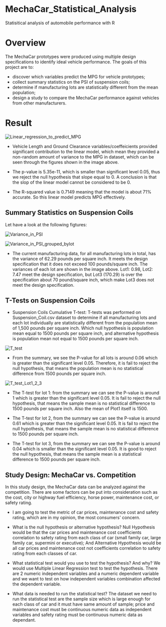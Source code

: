 # MechaCar_Statistical_Analysis
Statisitical analysis of automobile performance with R

# Overview
The MechaCar prototypes were produced using multiple design specifications to identify ideal vehicle performance. The goals of this project are to:

* discover which variables predict the MPG for vehicle prototypes;
* collect summary statistics on the PSI of suspension coils;
* determine if manufacturing lots are statistically different from the mean population;
* design a study to compare the MechaCar performance against vehicles from other manufacturers.

# Result

![Linear_regression_to_predict_MPG](https://user-images.githubusercontent.com/100484606/175490066-06c40aee-9788-49e0-abbe-44cf4a427f9b.JPG)

* Vehicle Length and Ground Clearance variables/coeffeicients provided significant contribution to the linear model, which mean they provided a non-random amount of variance to the MPG in dataset, which can be seen through the figures shown in the image above.

* The p-value is 5.35e-11, which is smaller than significant level 0.05, thus we reject the null hypothesis that slope equal to 0. A conclusion is that the slop of the linear model cannot be considered to be 0.

* The R-squared value is 0.7149 meaning that the model is about 71% accurate. So this linear model predicts MPG effectively.

## Summary Statistics on Suspension Coils

Let have a look at the following figtures:

![Variance_in_PSI](https://user-images.githubusercontent.com/100484606/175755180-b23d8c9b-fa16-4ac6-ae17-660b019ff288.JPG)

![Variance_in_PSI_grouped_bylot](https://user-images.githubusercontent.com/100484606/175491924-3e68b945-540f-465c-8221-c71288647c13.JPG)

* The current manufacturing data, for all manufacturing lots in total, has the variance of 62.29 pounds per square inch. It meets the design specification that it does not exceed 100 pounds/square inch. The variances of each lot are shown in the image above. Lot1: 0.98, Lot2: 7.47 meet the design specification, but Lot3 (170.29) is over the specification about 70 pound/square inch, which make Lot3 does not meet the design specification.

## T-Tests on Suspension Coils
* Suspension Coils Cumulative T-test: T-tests was performed on Suspension_Coil.csv dataset to determine if all manufacturing lots and each lot individually are statistically different from the population mean of 1,500 pounds per square inch. Which null hypothesis is population mean equal to 1500 pounds per square inch, and alternative hypothesis is population mean not equal to 1500 pounds per square inch.

![T_test](https://user-images.githubusercontent.com/100484606/175755400-9197a585-18d9-439e-85e6-52bfabadc622.JPG)

* From the summary, we see the P-value for all lots is around 0.06 which is greater than the significant level 0.05. Therefore, it is fail to reject the null hypothesis, that means the population mean is no statistical difference from 1500 pounds per square inch.

![T_test_Lot1_2_3](https://user-images.githubusercontent.com/100484606/175755402-9dc651af-9bf3-4089-9398-7834c1e7b60c.JPG)

* The T-test for lot 1: from the summary we can see the P-value is around 1 which is greater than the significant level 0.05. It is fail to reject the null hypothesis, that means the sample mean is no statistical difference to 1500 pounds per square inch. Also the mean of Plot1 itself is 1500.

* The T-test for lot 2, from the summary we can see the P-value is around 0.61 which is greater than the significant level 0.05. It is fail to reject the null hypothesis, that means the sample mean is no statistical difference to 1500 pounds per square inch.

* The T-test for lot 3, from the summary we can see the P-value is around 0.04 which is smaller than the significant level 0.05. It is good to reject the null hypothesis, that means the sample mean is a statistical difference to 1500 pounds per square inch.

## Study Design: MechaCar vs. Competition

In this study design, the MechaCar data can be analyzed against the competition. There are some factors can be put into consideration such as the cost, city or highway fuel efficiency, horse power, maintenance cost, or safety rating.

* I am going to test the metric of car prices, maintenance cost and safety rating, which are in my opinion, the most consumers' concern.

* What is the null hypothesis or alternative hypothesis? Null Hypothesis would be that the car prices and maintenance cost coefficients correlation to safety rating from each class of car (small family car, large family car, supermini or executive); And Alternative Hypothesis would be all car prices and maintenance cost not coefficients correlation to safety rating from each classes of car.

* What statistical test would you use to test the hypothesis? And why?
We would use Multiple Linear Regression test to test the hypothesis. There are 2 numeric independent variables and a numeric dependent variable and we want to test on how independent variables combination affected the dependent variable.

* What data is needed to run the statistical test? 
The dataset we need to run the statistical test are the sample size which is large enough for each class of car and it must have same amount of sample; price and maintenance cost must be continuous numeric data as independent variables and safety rating must be continuous numeric data as dependant.

